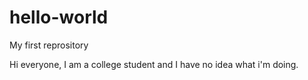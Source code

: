 # hello-world
My first reprository

Hi everyone, I am a college student and I have no idea what i'm doing.
